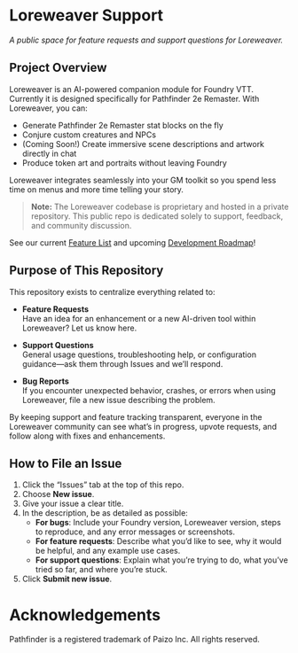 # Loreweaver Support

_A public space for feature requests and support questions for Loreweaver._

## Project Overview

Loreweaver is an AI-powered companion module for Foundry VTT. Currently it is designed specifically for Pathfinder 2e Remaster. With Loreweaver, you can:

- Generate Pathfinder 2e Remaster stat blocks on the fly  
- Conjure custom creatures and NPCs  
- (Coming Soon!) Create immersive scene descriptions and artwork directly in chat  
- Produce token art and portraits without leaving Foundry  

Loreweaver integrates seamlessly into your GM toolkit so you spend less time on menus and more time telling your story.

> **Note:** The Loreweaver codebase is proprietary and hosted in a private repository. This public repo is dedicated solely to support, feedback, and community discussion.

See our current [Feature List](./FEATURES.md) and upcoming [Development Roadmap](./ROADMAP.md)!

## Purpose of This Repository

This repository exists to centralize everything related to:

- **Feature Requests**  
  Have an idea for an enhancement or a new AI-driven tool within Loreweaver? Let us know here.

- **Support Questions**  
  General usage questions, troubleshooting help, or configuration guidance—ask them through Issues and we’ll respond.

- **Bug Reports**  
  If you encounter unexpected behavior, crashes, or errors when using Loreweaver, file a new issue describing the problem.

By keeping support and feature tracking transparent, everyone in the Loreweaver community can see what’s in progress, upvote requests, and follow along with fixes and enhancements.

## How to File an Issue

1. Click the “Issues” tab at the top of this repo.  
2. Choose **New issue**.  
3. Give your issue a clear title.  
4. In the description, be as detailed as possible:
   - **For bugs**: Include your Foundry version, Loreweaver version, steps to reproduce, and any error messages or screenshots.  
   - **For feature requests**: Describe what you’d like to see, why it would be helpful, and any example use cases.  
   - **For support questions**: Explain what you’re trying to do, what you’ve tried so far, and where you’re stuck.  
5. Click **Submit new issue**.

# Acknowledgements

Pathfinder is a registered trademark of Paizo Inc. All rights reserved.
